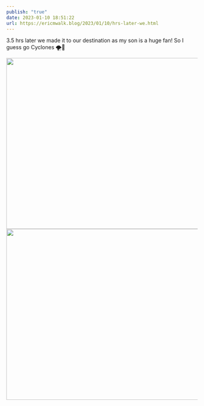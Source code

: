 ```yaml
---
publish: "true"
date: 2023-01-10 18:51:22
url: https://ericmwalk.blog/2023/01/10/hrs-later-we.html
---
```

3.5 hrs later we made it to our destination as my son is a huge fan! So I guess go Cyclones 🌪️🫣

<img src="uploads/2023/069febb79f.jpg" width="600" height="450" alt=""><img src="uploads/2023/54699eccd7.jpg" width="600" height="450" alt="">